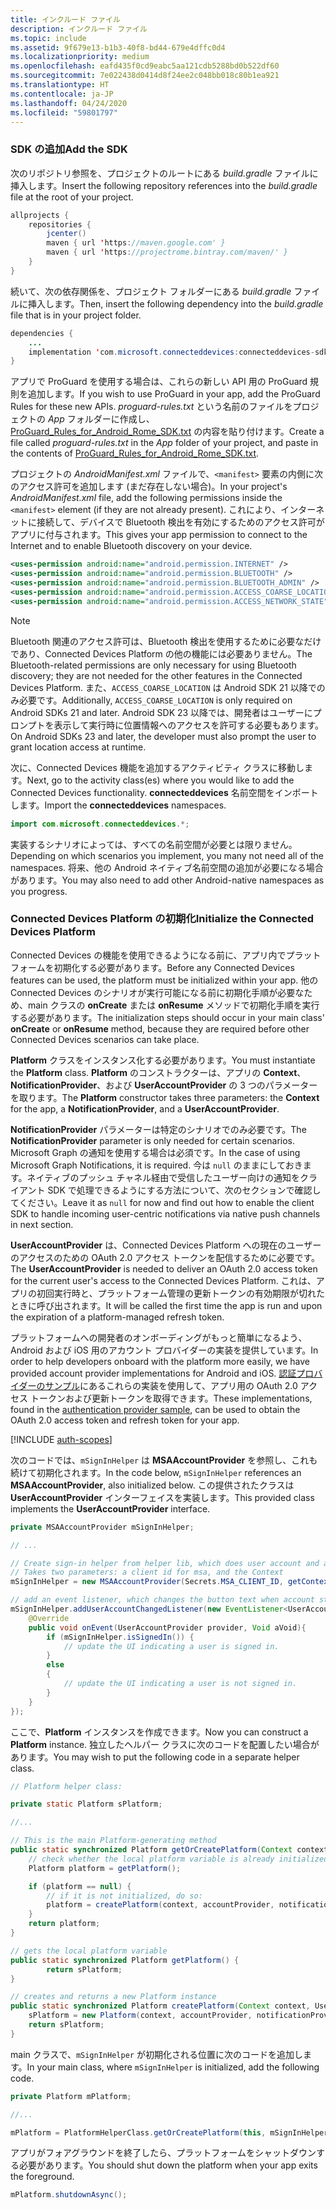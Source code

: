 ```yaml
---
title: インクルード ファイル
description: インクルード ファイル
ms.topic: include
ms.assetid: 9f679e13-b1b3-40f8-bd44-679e4dffc0d4
ms.localizationpriority: medium
ms.openlocfilehash: eafd435f0cd9eabc5aa121cdb5288bd0b522df60
ms.sourcegitcommit: 7e022438d0414d8f24ee2c048bb018c80b1ea921
ms.translationtype: HT
ms.contentlocale: ja-JP
ms.lasthandoff: 04/24/2020
ms.locfileid: "59801797"
---
```

### <a name="add-the-sdk"></a><span data-ttu-id="6e26e-103">SDK の追加</span><span class="sxs-lookup"><span data-stu-id="6e26e-103">Add the SDK</span></span>

<span data-ttu-id="6e26e-104">次のリポジトリ参照を、プロジェクトのルートにある *build.gradle* ファイルに挿入します。</span><span class="sxs-lookup"><span data-stu-id="6e26e-104">Insert the following repository references into the *build.gradle* file at the root of your project.</span></span>

```java
allprojects {
    repositories {
        jcenter()
        maven { url 'https://maven.google.com' }
        maven { url 'https://projectrome.bintray.com/maven/' }
    }
}
```
<span data-ttu-id="6e26e-105">続いて、次の依存関係を、プロジェクト フォルダーにある _build.gradle_ ファイルに挿入します。</span><span class="sxs-lookup"><span data-stu-id="6e26e-105">Then, insert the following dependency into the _build.gradle_ file that is in your project folder.</span></span>

```java
dependencies { 
    ...
    implementation 'com.microsoft.connecteddevices:connecteddevices-sdk:0.11.0'
}
```

<span data-ttu-id="6e26e-106">アプリで ProGuard を使用する場合は、これらの新しい API 用の ProGuard 規則を追加します。</span><span class="sxs-lookup"><span data-stu-id="6e26e-106">If you wish to use ProGuard in your app, add the ProGuard Rules for these new APIs.</span></span> <span data-ttu-id="6e26e-107">*proguard-rules.txt* という名前のファイルをプロジェクトの *App* フォルダーに作成し、[ProGuard_Rules_for_Android_Rome_SDK.txt](https://github.com/Microsoft/project-rome/blob/master/Android/ProGuard_Rules_for_Android_Rome_SDK.txt) の内容を貼り付けます。</span><span class="sxs-lookup"><span data-stu-id="6e26e-107">Create a file called *proguard-rules.txt* in the *App* folder of your project, and paste in the contents of [ProGuard_Rules_for_Android_Rome_SDK.txt](https://github.com/Microsoft/project-rome/blob/master/Android/ProGuard_Rules_for_Android_Rome_SDK.txt).</span></span>

<span data-ttu-id="6e26e-108">プロジェクトの *AndroidManifest.xml* ファイルで、`<manifest>` 要素の内側に次のアクセス許可を追加します (まだ存在しない場合)。</span><span class="sxs-lookup"><span data-stu-id="6e26e-108">In your project's *AndroidManifest.xml* file, add the following permissions inside the `<manifest>` element (if they are not already present).</span></span> <span data-ttu-id="6e26e-109">これにより、インターネットに接続して、デバイスで Bluetooth 検出を有効にするためのアクセス許可がアプリに付与されます。</span><span class="sxs-lookup"><span data-stu-id="6e26e-109">This gives your app permission to connect to the Internet and to enable Bluetooth discovery on your device.</span></span>

```xml
<uses-permission android:name="android.permission.INTERNET" />
<uses-permission android:name="android.permission.BLUETOOTH" />
<uses-permission android:name="android.permission.BLUETOOTH_ADMIN" />
<uses-permission android:name="android.permission.ACCESS_COARSE_LOCATION" />
<uses-permission android:name="android.permission.ACCESS_NETWORK_STATE" />
```

> [!NOTE]
> <span data-ttu-id="6e26e-110">Bluetooth 関連のアクセス許可は、Bluetooth 検出を使用するために必要なだけであり、Connected Devices Platform の他の機能には必要ありません。</span><span class="sxs-lookup"><span data-stu-id="6e26e-110">The Bluetooth-related permissions are only necessary for using Bluetooth discovery; they are not needed for the other features in the Connected Devices Platform.</span></span> <span data-ttu-id="6e26e-111">また、`ACCESS_COARSE_LOCATION` は Android SDK 21 以降でのみ必要です。</span><span class="sxs-lookup"><span data-stu-id="6e26e-111">Additionally, `ACCESS_COARSE_LOCATION` is only required on Android SDKs 21 and later.</span></span> <span data-ttu-id="6e26e-112">Android SDK 23 以降では、開発者はユーザーにプロンプトを表示して実行時に位置情報へのアクセスを許可する必要もあります。</span><span class="sxs-lookup"><span data-stu-id="6e26e-112">On Android SDKs 23 and later, the developer must also prompt the user to grant location access at runtime.</span></span>

<span data-ttu-id="6e26e-113">次に、Connected Devices 機能を追加するアクティビティ クラスに移動します。</span><span class="sxs-lookup"><span data-stu-id="6e26e-113">Next, go to the activity class(es) where you would like to add the Connected Devices functionality.</span></span> <span data-ttu-id="6e26e-114">**connecteddevices** 名前空間をインポートします。</span><span class="sxs-lookup"><span data-stu-id="6e26e-114">Import the **connecteddevices** namespaces.</span></span>

```java
import com.microsoft.connecteddevices.*;
```

<span data-ttu-id="6e26e-115">実装するシナリオによっては、すべての名前空間が必要とは限りません。</span><span class="sxs-lookup"><span data-stu-id="6e26e-115">Depending on which scenarios you implement, you many not need all of the namespaces.</span></span> <span data-ttu-id="6e26e-116">将来、他の Android ネイティブ名前空間の追加が必要になる場合があります。</span><span class="sxs-lookup"><span data-stu-id="6e26e-116">You may also need to add other Android-native namespaces as you progress.</span></span>

### <a name="initialize-the-connected-devices-platform"></a><span data-ttu-id="6e26e-117">Connected Devices Platform の初期化</span><span class="sxs-lookup"><span data-stu-id="6e26e-117">Initialize the Connected Devices Platform</span></span>

<span data-ttu-id="6e26e-118">Connected Devices の機能を使用できるようになる前に、アプリ内でプラットフォームを初期化する必要があります。</span><span class="sxs-lookup"><span data-stu-id="6e26e-118">Before any Connected Devices features can be used, the platform must be initialized within your app.</span></span> <span data-ttu-id="6e26e-119">他の Connected Devices のシナリオが実行可能になる前に初期化手順が必要なため、main クラスの **onCreate** または **onResume** メソッドで初期化手順を実行する必要があります。</span><span class="sxs-lookup"><span data-stu-id="6e26e-119">The initialization steps should occur in your main class' **onCreate** or **onResume** method, because they are required before other Connected Devices scenarios can take place.</span></span> 

<span data-ttu-id="6e26e-120">**Platform** クラスをインスタンス化する必要があります。</span><span class="sxs-lookup"><span data-stu-id="6e26e-120">You must instantiate the **Platform** class.</span></span> <span data-ttu-id="6e26e-121">**Platform** のコンストラクターは、アプリの **Context**、**NotificationProvider**、および **UserAccountProvider** の 3 つのパラメーターを取ります。</span><span class="sxs-lookup"><span data-stu-id="6e26e-121">The **Platform** constructor takes three parameters: the **Context** for the app, a **NotificationProvider**, and a **UserAccountProvider**.</span></span>

<span data-ttu-id="6e26e-122">**NotificationProvider** パラメーターは特定のシナリオでのみ必要です。</span><span class="sxs-lookup"><span data-stu-id="6e26e-122">The **NotificationProvider** parameter is only needed for certain scenarios.</span></span> <span data-ttu-id="6e26e-123">Microsoft Graph の通知を使用する場合は必須です。</span><span class="sxs-lookup"><span data-stu-id="6e26e-123">In the case of using Microsoft Graph Notifications, it is required.</span></span> <span data-ttu-id="6e26e-124">今は `null` のままにしておきます。ネイティブのプッシュ チャネル経由で受信したユーザー向けの通知をクライアント SDK で処理できるようにする方法について、次のセクションで確認してください。</span><span class="sxs-lookup"><span data-stu-id="6e26e-124">Leave it as `null` for now and find out how to enable the client SDK to handle incoming user-centric notifications via native push channels in next section.</span></span>

<span data-ttu-id="6e26e-125">**UserAccountProvider** は、Connected Devices Platform への現在のユーザーのアクセスのための OAuth 2.0 アクセス トークンを配信するために必要です。</span><span class="sxs-lookup"><span data-stu-id="6e26e-125">The **UserAccountProvider** is needed to deliver an OAuth 2.0 access token for the current user's access to the Connected Devices Platform.</span></span> <span data-ttu-id="6e26e-126">これは、アプリの初回実行時と、プラットフォーム管理の更新トークンの有効期限が切れたときに呼び出されます。</span><span class="sxs-lookup"><span data-stu-id="6e26e-126">It will be called the first time the app is run and upon the expiration of a platform-managed refresh token.</span></span> 

<span data-ttu-id="6e26e-127">プラットフォームへの開発者のオンボーディングがもっと簡単になるよう、Android および iOS 用のアカウント プロバイダーの実装を提供しています。</span><span class="sxs-lookup"><span data-stu-id="6e26e-127">In order to help developers onboard with the platform more easily, we have provided account provider implementations for Android and iOS.</span></span> <span data-ttu-id="6e26e-128">[認証プロバイダーのサンプル](https://github.com/Microsoft/project-rome/tree/master/Android/samples/account-provider-sample)にあるこれらの実装を使用して、アプリ用の OAuth 2.0 アクセス トークンおよび更新トークンを取得できます。</span><span class="sxs-lookup"><span data-stu-id="6e26e-128">These implementations, found in the [authentication provider sample](https://github.com/Microsoft/project-rome/tree/master/Android/samples/account-provider-sample), can be used to obtain the OAuth 2.0 access token and refresh token for your app.</span></span>

[!INCLUDE [auth-scopes](../auth-scopes.md)]

<span data-ttu-id="6e26e-129">次のコードでは、`mSignInHelper` は **MSAAccountProvider** を参照し、これも続けて初期化されます。</span><span class="sxs-lookup"><span data-stu-id="6e26e-129">In the code below, `mSignInHelper` references an **MSAAccountProvider**, also initialized below.</span></span> <span data-ttu-id="6e26e-130">この提供されたクラスは **UserAccountProvider** インターフェイスを実装します。</span><span class="sxs-lookup"><span data-stu-id="6e26e-130">This provided class implements the **UserAccountProvider** interface.</span></span>

```java
private MSAAccountProvider mSignInHelper;

// ...

// Create sign-in helper from helper lib, which does user account and access token management for us
// Takes two parameters: a client id for msa, and the Context
mSignInHelper = new MSAAccountProvider(Secrets.MSA_CLIENT_ID, getContext());

// add an event listener, which changes the button text when account state changes
mSignInHelper.addUserAccountChangedListener(new EventListener<UserAccountProvider, Void>() {
    @Override
    public void onEvent(UserAccountProvider provider, Void aVoid){
        if (mSignInHelper.isSignedIn()) {
            // update the UI indicating a user is signed in.
        }
        else
        {
            // update the UI indicating a user is not signed in.
        }
    }
});
```

<span data-ttu-id="6e26e-131">ここで、**Platform** インスタンスを作成できます。</span><span class="sxs-lookup"><span data-stu-id="6e26e-131">Now you can construct a **Platform** instance.</span></span> <span data-ttu-id="6e26e-132">独立したヘルパー クラスに次のコードを配置したい場合があります。</span><span class="sxs-lookup"><span data-stu-id="6e26e-132">You may wish to put the following code in a separate helper class.</span></span> 

```java
// Platform helper class:

private static Platform sPlatform;

//...

// This is the main Platform-generating method
public static synchronized Platform getOrCreatePlatform(Context context, UserAccountProvider accountProvider, NotificationProvider notificationProvider) {
    // check whether the local platform variable is already initialized.
    Platform platform = getPlatform();

    if (platform == null) {
        // if it is not initialized, do so:
        platform = createPlatform(context, accountProvider, notificationProvider);
    }
    return platform;
}

// gets the local platform variable
public static synchronized Platform getPlatform() {
        return sPlatform;
}

// creates and returns a new Platform instance
public static synchronized Platform createPlatform(Context context, UserAccountProvider accountProvider, NotificationProvider notificationProvider) {
    sPlatform = new Platform(context, accountProvider, notificationProvider);
    return sPlatform;
}
```
<span data-ttu-id="6e26e-133">main クラスで、`mSignInHelper` が初期化される位置に次のコードを追加します。</span><span class="sxs-lookup"><span data-stu-id="6e26e-133">In your main class, where `mSignInHelper` is initialized, add the following code.</span></span>

```java
private Platform mPlatform;

//...

mPlatform = PlatformHelperClass.getOrCreatePlatform(this, mSignInHelper, null);
```

<span data-ttu-id="6e26e-134">アプリがフォアグラウンドを終了したら、プラットフォームをシャットダウンする必要があります。</span><span class="sxs-lookup"><span data-stu-id="6e26e-134">You should shut down the platform when your app exits the foreground.</span></span>

```Java
mPlatform.shutdownAsync();
```
